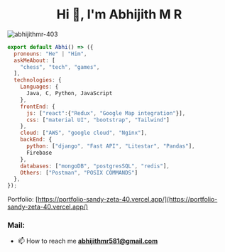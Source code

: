 <h1 align="center">Hi 👋, I'm Abhijith M R</h1>

<p align="left"> <img src="https://komarev.com/ghpvc/?username=abhijithmr-403&label=Profile%20views&color=347393&style=flat" alt="abhijithmr-403" /> </p>

```js
export default Abhi() => ({
  pronouns: "He" | "Him",
  askMeAbout: [
    "chess", "tech", "games",
  ],
  technologies: {
    Languages: {
      Java, C, Python, JavaScript
    },
    frontEnd: {
      js: ["react":{"Redux", "Google Map integration"}],
      css: ["material UI", "bootstrap", "Tailwind"]
    },
    cloud: ["AWS", "google cloud", "Nginx"],
    backEnd: {
      python: ["django", "Fast API", "Litestar", "Pandas"],
      Firebase
    },
    databases: ["mongoDB", "postgresSQL", "redis"],
    Others: ["Postman", "POSIX COMMANDS"]
  },
});
```

Portfolio: [https://portfolio-sandy-zeta-40.vercel.app/](https://portfolio-sandy-zeta-40.vercel.app/)

<h3 align="left">Mail:</h3>

- 📫 How to reach me **abhijithmr581@gmail.com**

